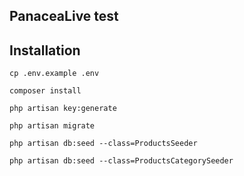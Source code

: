 ## PanaceaLive test


## Installation

```` cp .env.example .env  ````

```` composer install ````

```` php artisan key:generate ````

```` php artisan migrate ````

```` php artisan db:seed --class=ProductsSeeder ````

```` php artisan db:seed --class=ProductsCategorySeeder ````

